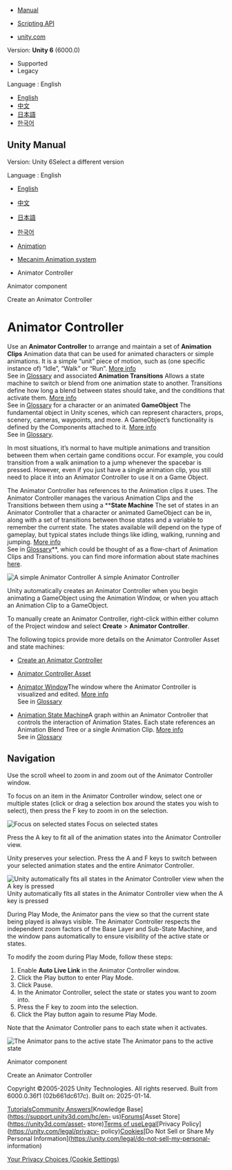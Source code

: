[](https://docs.unity3d.com)

  * [Manual](../Manual/index.html)
  * [Scripting API](../ScriptReference/index.html)

  * [unity.com](https://unity.com/)

Version: **Unity 6** (6000.0)

  * Supported
  * Legacy

Language : English

  * [English](/Manual/class-AnimatorController.html)
  * [中文](/cn/current/Manual/class-AnimatorController.html)
  * [日本語](/ja/current/Manual/class-AnimatorController.html)
  * [한국어](/kr/current/Manual/class-AnimatorController.html)

[](https://docs.unity3d.com)

## Unity Manual

Version: Unity 6Select a different version

Language : English

  * [English](/Manual/class-AnimatorController.html)
  * [中文](/cn/current/Manual/class-AnimatorController.html)
  * [日本語](/ja/current/Manual/class-AnimatorController.html)
  * [한국어](/kr/current/Manual/class-AnimatorController.html)

  * [Animation](AnimationSection.html)
  * [Mecanim Animation system](AnimationOverview.html)
  * Animator Controller

[](class-Animator.html)

Animator component

[](AnimatorControllerCreation.html)

Create an Animator Controller

# Animator Controller

Use an **Animator Controller** to arrange and maintain a set of **Animation
Clips** Animation data that can be used for animated characters or simple
animations. It is a simple “unit” piece of motion, such as (one specific
instance of) “Idle”, “Walk” or “Run”. [More info](class-AnimationClip.html)  
See in [Glossary](Glossary.html#AnimationClip) and associated **Animation
Transitions** Allows a state machine to switch or blend from one animation
state to another. Transitions define how long a blend between states should
take, and the conditions that activate them. [More
info](StateMachineTransitions.html)  
See in [Glossary](Glossary.html#AnimationTransition) for a character or an
animated **GameObject** The fundamental object in Unity scenes, which can
represent characters, props, scenery, cameras, waypoints, and more. A
GameObject’s functionality is defined by the Components attached to it. [More
info](class-GameObject.html)  
See in [Glossary](Glossary.html#GameObject).

In most situations, it’s normal to have multiple animations and transition
between them when certain game conditions occur. For example, you could
transition from a walk animation to a jump whenever the spacebar is pressed.
However, even if you just have a single animation clip, you still need to
place it into an Animator Controller to use it on a Game Object.

The Animator Controller has references to the Animation clips it uses. The
Animator Controller manages the various Animation Clips and the Transitions
between them using a ****State Machine** The set of states in an Animator
Controller that a character or animated GameObject can be in, along with a set
of transitions between those states and a variable to remember the current
state. The states available will depend on the type of gameplay, but typical
states include things like idling, walking, running and jumping. [More
info](StateMachineBasics.html)  
See in [Glossary](Glossary.html#StateMachine)**, which could be thought of as
a flow-chart of Animation Clips and Transitions. you can find more information
about state machines [here](AnimationStateMachines.html).

![A simple Animator
Controller](../uploads/Main/MecanimAnimatorControllerWindow.png) A simple
Animator Controller

Unity automatically creates an Animator Controller when you begin animating a
GameObject using the Animation Window, or when you attach an Animation Clip to
a GameObject.

To manually create an Animator Controller, right-click within either column of
the Project window and select **Create** > **Animator Controller**.

The following topics provide more details on the Animator Controller Asset and
state machines:

  * [Create an Animator Controller](AnimatorControllerCreation.html)
  * [Animator Controller Asset](Animator.html)
  * [Animator Window](AnimatorWindow.html)The window where the Animator Controller is visualized and edited. [More info](AnimatorWindow.html)  
See in [Glossary](Glossary.html#AnimatorWindow)

  * [Animation State Machine](AnimationStateMachines.html)A graph within an Animator Controller that controls the interaction of Animation States. Each state references an Animation Blend Tree or a single Animation Clip. [More info](AnimationStateMachines.html)  
See in [Glossary](Glossary.html#AnimationStateMachine)

## Navigation

Use the scroll wheel to zoom in and zoom out of the Animator Controller
window.

To focus on an item in the Animator Controller window, select one or multiple
states (click or drag a selection box around the states you wish to select),
then press the F key to zoom in on the selection.

![Focus on selected states](../uploads/Main/classAnimatorController-Focus.jpg)
Focus on selected states

Press the A key to fit all of the animation states into the Animator
Controller view.

Unity preserves your selection. Press the A and F keys to switch between your
selected animation states and the entire Animator Controller.

![Unity automatically fits all states in the Animator Controller view when the
A key is pressed](../uploads/Main/classAnimatorController-Autofit.jpg) Unity
automatically fits all states in the Animator Controller view when the A key
is pressed

During Play Mode, the Animator pans the view so that the current state being
played is always visible. The Animator Controller respects the independent
zoom factors of the Base Layer and Sub-State Machine, and the window pans
automatically to ensure visibility of the active state or states.

To modify the zoom during Play Mode, follow these steps:

  1. Enable **Auto Live Link** in the Animator Controller window.
  2. Click the Play button to enter Play Mode.
  3. Click Pause.
  4. In the Animator Controller, select the state or states you want to zoom into.
  5. Press the F key to zoom into the selection.
  6. Click the Play button again to resume Play Mode.

Note that the Animator Controller pans to each state when it activates.

![The Animator pans to the active
state](../uploads/Main/classAnimatorController-Pans.png) The Animator pans to
the active state

[](class-Animator.html)

Animator component

[](AnimatorControllerCreation.html)

Create an Animator Controller

Copyright ©2005-2025 Unity Technologies. All rights reserved. Built from
6000.0.36f1 (02b661dc617c). Built on: 2025-01-14.

[Tutorials](https://learn.unity.com/)[Community
Answers](https://answers.unity3d.com)[Knowledge
Base](https://support.unity3d.com/hc/en-
us)[Forums](https://forum.unity3d.com)[Asset Store](https://unity3d.com/asset-
store)[Terms of
use](https://docs.unity3d.com/Manual/TermsOfUse.html)[Legal](https://unity.com/legal)[Privacy
Policy](https://unity.com/legal/privacy-
policy)[Cookies](https://unity.com/legal/cookie-policy)[Do Not Sell or Share
My Personal Information](https://unity.com/legal/do-not-sell-my-personal-
information)

[Your Privacy Choices (Cookie Settings)](javascript:void\(0\);)

